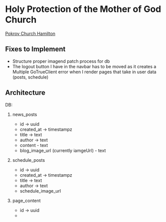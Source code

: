 # Holy Protection of the Mother of God Church

<a href="https://pokrov-church-hamilton.netlify.app" target="_blank">Pokrov Church Hamilton</a>

## Fixes to Implement

- Structure proper imagend patch process for db
- The logout button I have in the navbar has to be moved as it creates a Multiple GoTrueClient error when I render pages that take in user data (posts, schedule)

## Architecture

DB:

1. news_posts
   - id -> uuid
   - created_at -> timestampz
   - title -> text
   - author -> text
   - content - text
   - blog_image_url (currently iamgeUrl) - text

2. schedule_posts
    - id -> uuid
    - created_at -> timestampz
    - title -> text
    - author -> text
    - schedule_image_url

3. page_content
    - id -> uuid
    - 

